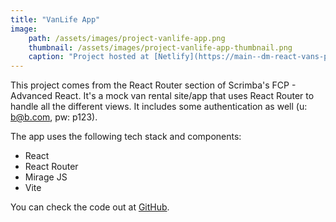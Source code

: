 ```yaml
---
title: "VanLife App"
image:
    path: /assets/images/project-vanlife-app.png
    thumbnail: /assets/images/project-vanlife-app-thumbnail.png
    caption: "Project hosted at [Netlify](https://main--dm-react-vans-page.netlify.app/)"
---
```

This project comes from the React Router section of Scrimba's FCP - Advanced React. It's a mock van rental site/app that uses React Router to handle all the different views. It includes some authentication as well (u: <b@b.com>, pw: p123).

The app uses the following tech stack and components:

* React
* React Router
* Mirage JS
* Vite

You can check the code out at [GitHub](https://github.com/davymartinez/react-vans-page).
